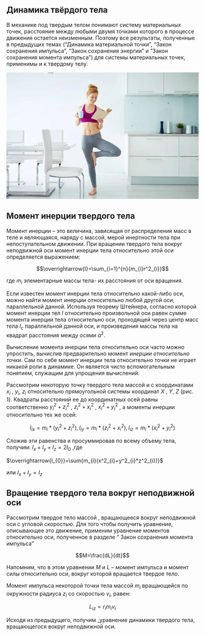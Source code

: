 ## Динамика твёрдого тела 
В механике под твердым телом понимают систему материальных точек, расстояние между любыми двумя точками которого в процессе движения остается неизменным. Поэтому все результаты, полученные в предыдущих темах (“Динамика материальной точки”, “Закон сохранения импульса”, “Закон сохранения энергии” и “Закон сохранения момента импульса”) для системы материальных точек, применимы и к твердому телу.  


![](./photo09/Pasted%20image%2020240409201356.png)
## Момент инерции твердого тела
Момент инерции – это величина, зависящая от распределения масс в теле и являющаяся, наряду с массой, мерой инертности тела при непоступательном движении. При вращении твердого тела вокруг неподвижной оси момент инерции тела относительно этой оси определяется выражением:  
  
$$\overrightarrow{I}=\sum_{i=1}^{n}{m_{i}r^2_{i}}$$  
  
где $m_i$ элементарные массы тела- их расстояния от оси вращения.  
  
Если известен момент инерции тела относительно какой-либо оси, можно найти момент инерции относительно любой другой оси, параллельной данной. Используя теорему Штейнера, согласно которой момент инерции тел $I$ относительно произвольной оси равен сумме момента инерции тела относительно оси, проходящей через центр масс тела $I_c$ параллельной данной оси, и произведения массы тела на квадрат расстояния между осями $a^2$.  
  
Вычисление момента инерции тела относительно оси часто можно упростить, вычислив предварительно момент _инерции относительно точки_. Сам по себе момент инерции тела относительно точки не играет никакой роли в динамике. Он является чисто вспомогательным понятием, служащим для упрощения вычислений.  
  
  
Рассмотрим некоторую точку твердого тела массой и с координатами $x_i$ , $y_i$, $z_i$ относительно прямоугольной системы координат $X$ , $Y$, $Z$ (рис. 1). Квадраты расстояний ее до координатных осей равны соответственно $y^2_i+z^2_i$ , $z^2_i+x^2_i$ , $x^2_i+y^2_i$ , а моменты инерции относительно тех же осей:  
  
$$I_{ix}=m_i*(y^2_i+z^2_i),I_{iy}=m_i*(z^2_i+x^2_i),I_{iz}=m_i*(x^2_i+y^2_i)$$  
  
Сложив эти равенства и просуммировав по всему объему тела, получим: $I_x+I_y+I_z=2I_0$ ,где  
  
$\overrightarrow{I_{0}}=\sum{m_{i}(x^2_{i}+y^2_{i}*z^2_{i})}$  
  
или $I_x+I_y=I_z$  
  
## Вращение твердого тела вокруг неподвижной оси
  
Рассмотрим твердое тело массой , вращающееся вокруг неподвижной оси с угловой скоростью. Для того чтобы получить уравнение, описывающее это движение, применим уравнение моментов относительно оси, полученное в разделе “ Закон сохранения момента импульса”  
  
$$M=\frac{dL}{dt}$$  
  
Hапомним, что в этом уравнении $M$ и $L$ – момент импульса и момент силы относительно оси, вокруг которой вращается твердое тело.  
  
Момент импульса некоторой точки тела массой $m_i$ вращающейся по окружности радиуса $z_i$ со скоростью $v_i$, равен:  
  
$$L_{iz}=r_{i}m_{i}v_{i}$$  
  
Исходя из предыдущего, получим _уравнение динамики твердого тела, вращающегося вокруг неподвижной оси.